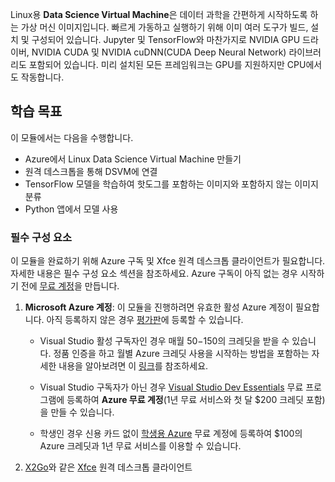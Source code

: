 Linux용 **Data Science Virtual Machine**은 데이터 과학을 간편하게 시작하도록 하는 가상 머신 이미지입니다. 빠르게 가동하고 실행하기 위해 이미 여러 도구가 빌드, 설치 및 구성되어 있습니다. Jupyter 및 TensorFlow와 마찬가지로 NVIDIA GPU 드라이버, NVIDIA CUDA 및 NVIDIA cuDNN(CUDA Deep Neural Network) 라이브러리도 포함되어 있습니다. 미리 설치된 모든 프레임워크는 GPU를 지원하지만 CPU에서도 작동합니다.

## <a name="learning-objectives"></a>학습 목표

이 모듈에서는 다음을 수행합니다.

- Azure에서 Linux Data Science Virtual Machine 만들기
- 원격 데스크톱을 통해 DSVM에 연결
- TensorFlow 모델을 학습하여 핫도그를 포함하는 이미지와 포함하지 않는 이미지 분류
- Python 앱에서 모델 사용

### <a name="prerequisites"></a>필수 구성 요소
<!---TODO: This is really long, need to make more concise and also add to index.yml--->

이 모듈을 완료하기 위해 Azure 구독 및 Xfce 원격 데스크톱 클라이언트가 필요합니다. 자세한 내용은 필수 구성 요소 섹션을 참조하세요. Azure 구독이 아직 없는 경우 시작하기 전에 [무료 계정](https://azure.microsoft.com/free/?WT.mc_id=A261C142F)을 만듭니다.

 1. **Microsoft Azure 계정**: 이 모듈을 진행하려면 유효한 활성 Azure 계정이 필요합니다. 아직 등록하지 않은 경우 [평가판](https://azure.microsoft.com/free/)에 등록할 수 있습니다.

    * Visual Studio 활성 구독자인 경우 매월 $50-$150의 크레딧을 받을 수 있습니다. 정품 인증을 하고 월별 Azure 크레딧 사용을 시작하는 방법을 포함하는 자세한 내용을 알아보려면 이 [링크](https://azure.microsoft.com/pricing/member-offers/msdn-benefits-details/)를 참조하세요.

    * Visual Studio 구독자가 아닌 경우 [Visual Studio Dev Essentials](https://www.visualstudio.com/dev-essentials/) 무료 프로그램에 등록하여 **Azure 무료 계정**(1년 무료 서비스와 첫 달 $200 크레딧 포함)을 만들 수 있습니다.

    * 학생인 경우 신용 카드 없이 [학생용 Azure](https://aka.ms/azure4students) 무료 계정에 등록하여 $100의 Azure 크레딧과 1년 무료 서비스를 이용할 수 있습니다. 

1. [X2Go](https://wiki.x2go.org/doku.php/download:start)와 같은 [Xfce](https://xfce.org/) 원격 데스크톱 클라이언트